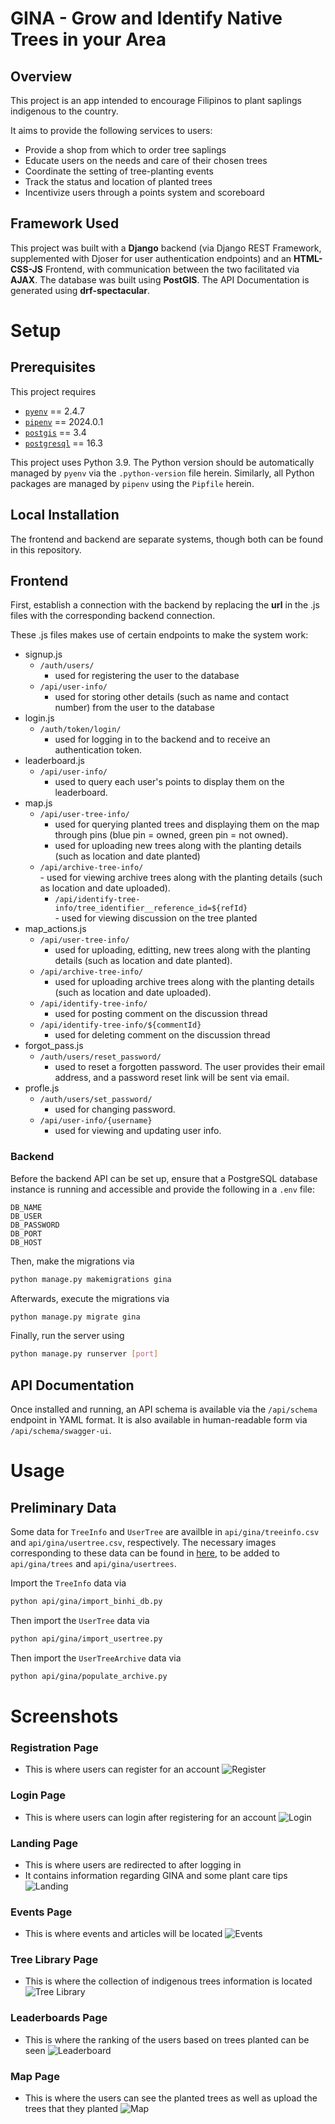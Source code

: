 # GINA - **G**row and **I**dentify Native Trees in your **A**rea

## Overview

This project is an app intended to encourage Filipinos to plant saplings indigenous to the country. 

It aims to provide the following services to users:
- Provide a shop from which to order tree saplings
- Educate users on the needs and care of their chosen trees
- Coordinate the setting of tree-planting events
- Track the status and location of planted trees
- Incentivize users through a points system and scoreboard

## Framework Used

This project was built with a **Django** backend (via Django REST Framework, supplemented with Djoser for user authentication endpoints) and an **HTML-CSS-JS** Frontend, with communication between the two facilitated via **AJAX**. The database was built using **PostGIS**. The API Documentation is generated using **drf-spectacular**.

# Setup

## Prerequisites

This project requires
- [`pyenv`](https://github.com/pyenv/pyenv) == 2.4.7
- [`pipenv`](https://github.com/pypa/pipenv) == 2024.0.1
- [`postgis`](https://github.com/postgis/postgis) == 3.4
- [`postgresql`](https://www.postgresql.org) == 16.3

This project uses Python 3.9. The Python version should be automatically managed by `pyenv` via the `.python-version` file herein. Similarly, all Python packages are managed by `pipenv` using the `Pipfile` herein.

## Local Installation

The frontend and backend are separate systems, though both can be found in this repository.

## Frontend

First, establish a connection with the backend by replacing the **url** in the .js files with the corresponding backend connection.

These .js files makes use of certain endpoints to make the system work:
- signup.js
    - `/auth/users/`     
        - used for registering the user to the database
    - `/api/user-info/`  
        - used for storing other details (such as name and contact number) from the user to the database
- login.js
    - `/auth/token/login/` 
        - used for logging in to the backend and to receive an authentication token.
- leaderboard.js
    - `/api/user-info/`  
        - used to query each user's points to display them on the leaderboard.
- map.js
    - `/api/user-tree-info/`  
        - used for querying planted trees and displaying them on the map through pins (blue pin = owned, green pin = not owned).
        - used for uploading new trees along with the planting details (such as location and date planted)
  - `/api/archive-tree-info/`  
          - used for viewing archive trees along with the planting details (such as location and date uploaded).
    - `/api/identify-tree-info/tree_identifier__reference_id=${refId}`  
          - used for viewing discussion on the tree planted
- map_actions.js
  - `/api/user-tree-info/`  
      - used for uploading, editting, new trees along with the planting details (such as location and date planted).
  - `/api/archive-tree-info/`  
      - used for uploading archive trees along with the planting details (such as location and date uploaded).
  - `/api/identify-tree-info/`
    - used for posting comment on the discussion thread
  - `/api/identify-tree-info/${commentId}`  
    - used for deleting comment on the discussion thread
- forgot_pass.js
  - `/auth/users/reset_password/`  
      - used to reset a forgotten password. The user provides their email address, and a password reset link will be sent via email.
- profle.js
  - `/auth/users/set_password/`
      - used for changing password.
  - `/api/user-info/{username}`
      - used for viewing and updating user info.
  
### Backend

Before the backend API can be set up, ensure that a PostgreSQL database instance is running and accessible and provide the following in a `.env` file:

```env
DB_NAME
DB_USER
DB_PASSWORD
DB_PORT
DB_HOST
```

Then, make the migrations via

```bash
python manage.py makemigrations gina
```

Afterwards, execute the migrations via

```bash
python manage.py migrate gina
```

Finally, run the server using

```bash
python manage.py runserver [port]
```

## API Documentation

Once installed and running, an API schema is available via the `/api/schema` endpoint in YAML format. It is also available in human-readable form via `/api/schema/swagger-ui`.

# Usage

## Preliminary Data

Some data for `TreeInfo` and `UserTree` are availble in `api/gina/treeinfo.csv` and `api/gina/usertree.csv`, respectively. The necessary images corresponding to these data can be found in [here](https://drive.google.com/drive/folders/1aYAQ2Zn9Vh8ecuGZkpMRnL5CQhvvfar-), to be added to `api/gina/trees` and `api/gina/usertrees`.

Import the `TreeInfo` data via

```bash
python api/gina/import_binhi_db.py
```

Then import the `UserTree` data via

```bash
python api/gina/import_usertree.py
```

Then import the `UserTreeArchive` data via

```bash
python api/gina/populate_archive.py
```

<!-- TODO: document usage -->

# Screenshots

### Registration Page
- This is where users can register for an account
![Register](screenshots/signup.png)

### Login Page
- This is where users can login after registering for an account
![Login](screenshots/login.png)

### Landing Page
- This is where users are redirected to after logging in
- It contains information regarding GINA and some plant care tips
![Landing](https://github.com/user-attachments/assets/842b6794-d3e7-4851-9621-b23bd7bf56f2)

### Events Page
- This is where events and articles will be located
![Events](screenshots/events.png)

### Tree Library Page
- This is where the collection of indigenous trees information is located
![Tree Library](screenshots/library.png)

### Leaderboards Page
- This is where the ranking of the users based on trees planted can be seen
![Leaderboard](screenshots/leaderboard.png)

### Map Page
- This is where the users can see the planted trees as well as upload the trees that they planted
![Map](screenshots/map.png)
